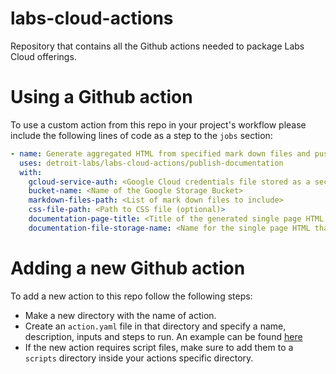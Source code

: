 # labs-cloud-actions

Repository that contains all the Github actions needed to package Labs Cloud offerings.

# Using a Github action

To use a custom action from this repo in your project's workflow please include the following lines of code as a step to the `jobs` section:

```yaml
- name: Generate aggregated HTML from specified mark down files and pushes that to a Google Cloud storage bucket
  uses: detroit-labs/labs-cloud-actions/publish-documentation
  with:
    gcloud-service-auth: <Google Cloud credentials file stored as a secret>
    bucket-name: <Name of the Google Storage Bucket>
    markdown-files-path: <List of mark down files to include>
    css-file-path: <Path to CSS file (optional)>
    documentation-page-title: <Title of the generated single page HTML doc>
    documentation-file-storage-name: <Name for the single page HTML that will be used in Google Cloud>
```
 
# Adding a new Github action

To add a new action to this repo follow the following steps:

- Make a new directory with the name of action.
- Create an `action.yaml` file in that directory and specify a name, description, inputs and steps to run. An example can be found [here](publish-documentation/action.yaml)
- If the new action requires script files, make sure to add them to a `scripts` directory inside your actions specific directory.

